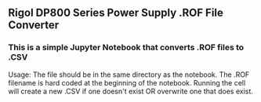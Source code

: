 ## Rigol DP800 Series Power Supply .ROF File Converter
### This is a simple Jupyter Notebook that converts .ROF files to .CSV

Usage: The file should be in the same directory as the notebook. The .ROF filename is hard coded at the beginning of the notebook. Running the cell will create a new .CSV if one doesn't exist OR overwrite one that does exist. 